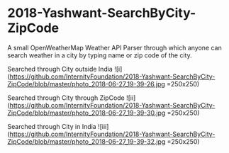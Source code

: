 # 2018-Yashwant-SearchByCity-ZipCode
A small OpenWeatherMap Weather API Parser through which anyone can search weather in a city by typing name or zip code of the city.

Searched through City outside India
![i](https://github.com/InternityFoundation/2018-Yashwant-SearchByCity-ZipCode/blob/master/photo_2018-06-27_19-39-26.jpg =250x250)

Searched through City through ZipCode
![ii](https://github.com/InternityFoundation/2018-Yashwant-SearchByCity-ZipCode/blob/master/photo_2018-06-27_19-39-30.jpg =250x250)

Searched through City in India
![iii](https://github.com/InternityFoundation/2018-Yashwant-SearchByCity-ZipCode/blob/master/photo_2018-06-27_19-39-32.jpg =250x250)
